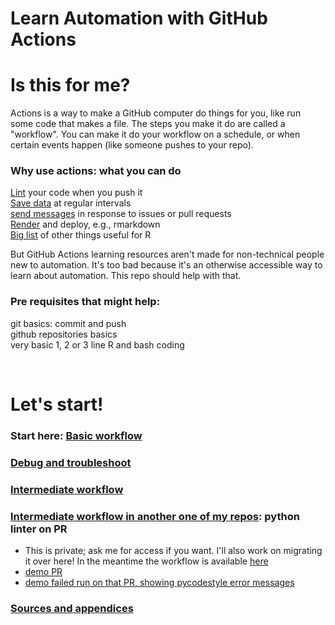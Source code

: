 # Learn Automation with GitHub Actions 

# Is this for me?
Actions is a way to make a GitHub computer do things for you, like run some code that makes a file. The steps you make it do are called a "workflow". You can make it do your workflow on a schedule, or when certain events happen (like someone pushes to your repo).

### Why use actions: what you can do 
[Lint](https://github.com/r-lib/actions/blob/master/examples/lint-project.yaml) your code when you push it
<br>[Save data](https://blog.simonpcouch.com/blog/r-github-actions-commit/) at regular intervals
<br>[send messages](https://github.com/orchid00/actions_sandbox/blob/master/.github/workflows/greetings.yml) in response to issues or pull requests 
<br>[Render](https://github.com/orchid00/actions_sandbox/blob/main/.github/workflows/deploy_bookdown.yml) and deploy, e.g., rmarkdown
<br>[Big list](https://github.com/r-lib/actions/tree/master/examples) of other things useful for R

But GitHub Actions learning resources aren't made for non-technical people new to automation. It's too bad because it's an otherwise accessible way to learn about automation. This repo should help with that. 

### Pre requisites that might help:
git basics: commit and push
<br>github repositories basics
<br>very basic 1, 2 or 3 line R and bash coding

<br>

# Let's start! 

### Start here: [Basic workflow](https://github.com/lizre/learn-actions/blob/main/learn-actions/learn-actions-basic.md)
### [Debug and troubleshoot](https://github.com/lizre/learn-actions/blob/main/learn-actions/debugging.md)
### [Intermediate workflow](https://github.com/lizre/learn-actions/blob/main/learn-actions/learn-actions-intermediate.md)

### [Intermediate workflow in another one of my repos](https://github.com/lizre/learn-ml/blob/main/.github/workflows/lint.yaml): python linter on PR
- This is private; ask me for access if you want. I'll also work on migrating it over here! In the meantime the workflow is available [here](https://github.com/lizre/learn-actions/blob/main/.github/workflows/intermediate_lint-py.yaml)
- [demo PR](https://github.com/lizre/learn-ml/pull/2)
- [demo failed run on that PR, showing pycodestyle error messages](https://github.com/lizre/learn-ml/pull/2/checks?check_run_id=3568237239)


### [Sources and appendices](https://github.com/lizre/learn-actions/blob/main/learn-actions/sources-and-appendices.md)


